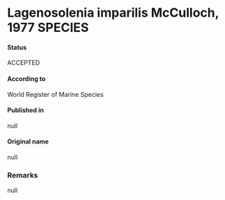 Lagenosolenia imparilis McCulloch, 1977 SPECIES
=======

#### Status
ACCEPTED

#### According to
World Register of Marine Species

#### Published in
null

#### Original name
null

### Remarks
null